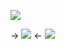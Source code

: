
![](https://komarev.com/ghpvc/?username=edtroject&color=8CA5BF)

-> ![](https://cdn.discordapp.com/attachments/1135129349297807400/1262600090560757851/Untitled92_20240716104152.png?ex=66972f77&is=6695ddf7&hm=8e4ccb25f4c8027ae0fa4d288777051f126fabe53628968f74bff752f0f0a808&) <-
![](https://cdn.discordapp.com/attachments/1135129349297807400/1262599541039824987/IMG_6258.gif?ex=66972ef4&is=6695dd74&hm=5fa10abcbfc6f7e82d1f3f1b3cb1d31e78e87a2c3174047758e81ebd526e9a11&1262590574116995132/IMG_6250.gif?ex=6697269a&is=6695d51a&hm=a2407aa3d823a35b4f52d6d859c302c39609ef4660a92a7de72c8155f647e819&)

